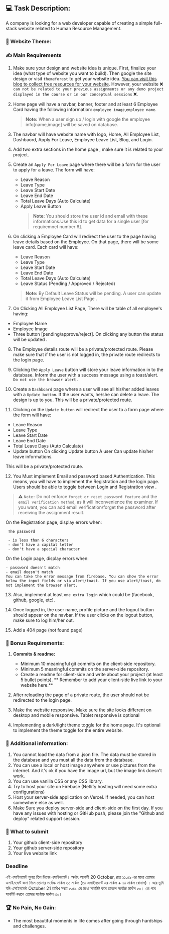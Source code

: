 ## :computer: Task Description:

A company is looking for a web developer capable of creating a simple full-stack website related to Human Resource Management.

### 🧮 Website Theme:

<!-- Here, we have provided you a list of `7 different types of categories to build your brand-based website`. You are required to select `a single category` from the following list to build your website. Your website cannot have more than `one category type`. For instance, if you choose `Technology and Electronics`, your website will have products related to `Technology and Electronics` only; :x: `you cannot add other products`:x: related to Fashion and Apparel, Food and Beverage, etc. -->

### :writing_hand: Main Requirements

1. Make sure your design and website idea is unique. First, finalize your idea (what type of website you want to build). Then google the site design or visit `themeforest` to get your website idea. [You can visit this blog to collect free resources for your website](https://bootcamp.uxdesign.cc/free-images-and-resources-collection-for-website-c77f2fc46ce5). However, your website :x: `can not be related to your previous assignments or any demo project displayed in the course or in our conceptual sessions` :x:.

2. Home page will have a navbar, banner, footer and at least 6 Employee Card having the following information: `employee image`,`employee name`.

   > **Note:** When a user sign up / login with google the employee info[name,image] will be saved on database.

3. The navbar will have website name with logo, Home, All Employee List, Dashbaord, Apply For Leave, Employee Leave List, Blog, and Login.

4. Add two extra sections in the home page , make sure it is related to your project.

5. Create an `Apply For Leave` page where there will be a form for the user to apply for a leave. The form will have:

   - Leave Reason
   - Leave Type
   - Leave Start Date
   - Leave End Date
   - Total Leave Days (Auto Calculate)
   - Apply Leave Button
     > **Note:** You should store the user id and email with these informations.Use this id to get data for a single user [for requiremnet number 6].

6. On clicking a Employee Card will redirect the user to the page having leave details based on the Employee. On that page, there will be some leave card.
   Each card will have:

   - Leave Reason
   - Leave Type
   - Leave Start Date
   - Leave End Date
   - Total Leave Days (Auto Calculate)
   - Leave Status (Pending / Approved / Rejected)

   > **Note:** By Default Leave Status will be pending. A user can update it from Employee Leave List Page .

7. On Clicking All Employee List Page, There will be table of all employee's having:

- Employee Name
- Employee Image
- Three button [pending/approve/reject].
  On clicking any button the status will be updated .

8. The Employee details route will be a private/protected route. Please make sure that if the user is not logged in, the private route redirects to the login page.

9. Clicking the `Apply Leave` button will store your leave information in to the database. Inform the user with a success message using a toast/alert. `Do not use the browser alert.`

10. Create a `Dashboard` page where a user will see all his/her added leaves with a `Update button`. If the user wants, he/she can delete a leave. The design is up to you. This will be a private/protected route.

11. Clicking on the `Update button` will redirect the user to a form page where the form will have:

- Leave Reason
- Leave Type
- Leave Start Date
- Leave End Date
- Total Leave Days (Auto Calculate)
- Update button
  On clicking Update button A user Can update his/her leave informations.

This will be a private/protected route.

12. You Must implement Email and password based Authentication. This means, you will have to implement the Registration and the login page. Users should be able to toggle between Login and Registration view .

> :warning: `Note:` Do not enforce `forget or reset password feature` and the `email verification method`, as it will inconvenience the examiner. If you want, you can add email verification/forget the password after receiving the assignment result.

On the Registration page, display errors when:

     The password

     - is less than 6 characters
     - don't have a capital letter
     - don't have a special character

On the Login page, display errors when:

    - password doesn't match
    - email doesn't match
    You can take the error message from firebase. You can show the error below the input fields or via alert/toast. If you use alert/toast, do not implement the browser alert.

13. Also, implement at least `one extra login` which could be (facebook, github, google, etc).

14. Once logged in, the user name, profile picture and the logout button should appear on the navbar. If the user clicks on the logout button, make sure to log him/her out.

15. Add a 404 page (not found page)

### :gift: Bonus Requirements:

1. **Commits & readme:**

   - Minimum 10 meaningful git commits on the client-side repository.
   - Minimum 5 meaningful commits on the server-side repository.
   - Create a readme for client-side and write about your project (at least 5 bullet points). ** Remember to add your client-side live link to your website here.**

2. After reloading the page of a private route, the user should not be redirected to the login page.

3. Make the website responsive. Make sure the site looks different on desktop and mobile responsive. Tablet responsive is optional

4. Implementing a dark/light theme toggle for the home page. It's optional to implement the theme toggle for the entire website.

### :scroll: Additional information:

1. You cannot load the data from a .json file. The data must be stored in the database and you must all the data from the database.
2. You can use a local or host image anywhere or use pictures from the internet. And it's ok if you have the image url, but the image link doesn't work.
3. You can use vanilla CSS or any CSS library.
4. Try to host your site on Firebase (Netlify hosting will need some extra configurations)
5. Host your server-side application on Vercel. If needed, you can host somewhere else as well.
6. Make Sure you deploy server-side and client-side on the first day. If you have any issues with hosting or GitHub push, please join the "Github and deploy" related support session.

### :pushpin: What to submit

1. Your github client-side repository
2. Your github server-side repository
3. Your live website link

### Deadline

এই এসাইনমেন্ট মুলত তিন দিনের এসাইনমেন্ট। অর্থাৎ আগামী 20 October, রাত ১১.৫৯ এর মধ্যে তোমার এসাইনমেন্ট জমা দিলে তোমার সর্বোচ্চ মার্কস ৬০ মার্কস (৫০ এসাইনমেন্ট এর মার্কস + ১০ মার্কস বোনাস) । আর তুমি যদি এসাইনমেন্ট October 21 তারিখ সন্ধ্যা ৫.৫৯ এর মধ্যে সাবমিট করে তাহলে সর্বোচ্চ মার্কস ৫০। এর পরে সাবমিট করলে তোমার সর্বোচ্চ মার্কস ৩০।

### :trophy: No Pain, No Gain:

- The most beautiful moments in life comes after going through hardships and challenges.
